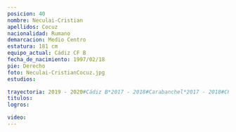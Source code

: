 ```yaml
---
posicion: 40
nombre: Neculai-Cristian
apellidos: Cocuz
nacionalidad: Rumano
demarcacion: Medio Centro
estatura: 181 cm
equipo_actual: Cádiz CF B
fecha_de_nacimiento: 1997/02/18
pie: Derecho
foto: Neculai-CristianCocuz.jpg
estudios:

trayectoria: 2019 - 2020#Cádiz B*2017 - 2018#Carabanchel*2017 - 2018#CP Parla*2016 - 2017#Carabanchel*2015 - 2016#Eigene U19
titulos:
logros:

video:
---
```

